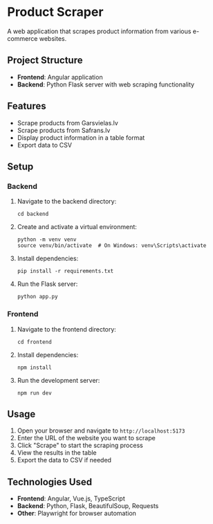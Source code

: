 # Product Scraper

A web application that scrapes product information from various e-commerce websites.

## Project Structure

- **Frontend**: Angular application
- **Backend**: Python Flask server with web scraping functionality

## Features

- Scrape products from Garsvielas.lv
- Scrape products from Safrans.lv
- Display product information in a table format
- Export data to CSV

## Setup

### Backend

1. Navigate to the backend directory:

   ```
   cd backend
   ```

2. Create and activate a virtual environment:

   ```
   python -m venv venv
   source venv/bin/activate  # On Windows: venv\Scripts\activate
   ```

3. Install dependencies:

   ```
   pip install -r requirements.txt
   ```

4. Run the Flask server:
   ```
   python app.py
   ```

### Frontend

1. Navigate to the frontend directory:

   ```
   cd frontend
   ```

2. Install dependencies:

   ```
   npm install
   ```

3. Run the development server:
   ```
   npm run dev
   ```

## Usage

1. Open your browser and navigate to `http://localhost:5173`
2. Enter the URL of the website you want to scrape
3. Click "Scrape" to start the scraping process
4. View the results in the table
5. Export the data to CSV if needed

## Technologies Used

- **Frontend**: Angular, Vue.js, TypeScript
- **Backend**: Python, Flask, BeautifulSoup, Requests
- **Other**: Playwright for browser automation
